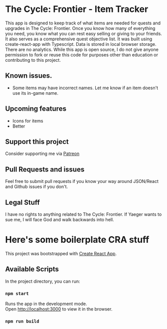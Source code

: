 # The Cycle: Frontier - Item Tracker

This app is designed to keep track of what items are needed for quests and upgrades in The Cycle: Frontier. Once you know how many of everything you need, you know what you can rest easy selling or giving to your friends. It also serves as a comprehensive quest objective list. It was built using create-react-app with Typescript. Data is stored in local browser storage. There are no analytics. While this app is open source, I do not give anyone permission to fork or reuse this code for purposes other than education or contributing to this project.

## Known issues.

- Some items may have incorrect names. Let me know if an item doesn't use its in-game name.

## Upcoming features

- Icons for items
- Better

## Support this project

Consider supporting me via [Patreon](https://www.patreon.com/Vedgy)

## Pull Requests and issues

Feel free to submit pull requests if you know your way around JSON/React and Github issues if you don't.

## Legal Stuff

I have no rights to anything related to The Cycle: Frontier. If Yaeger wants to sue me, I will face God and walk backwards into hell.

# Here's some boilerplate CRA stuff

This project was bootstrapped with [Create React App](https://github.com/facebook/create-react-app).

## Available Scripts

In the project directory, you can run:

### `npm start`

Runs the app in the development mode.\
Open [http://localhost:3000](http://localhost:3000) to view it in the browser.

### `npm run build`
